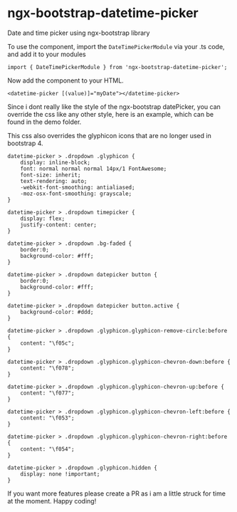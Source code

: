 # ngx-bootstrap-datetime-picker
Date and time picker using ngx-bootstrap library

To use the component, import the `DateTimePickerModule` via your .ts code, and add it to your modules

```
import { DateTimePickerModule } from 'ngx-bootstrap-datetime-picker';
```

Now add the component to your HTML.

```
<datetime-picker [(value)]="myDate"></datetime-picker>
```

Since i dont really like the style of the ngx-bootstrap datePicker, you can override the css like any other style, here is an example, which can be found in the demo folder.

This css also overrides the glyphicon icons that are no longer used in bootstrap 4.

```
datetime-picker > .dropdown .glyphicon {
    display: inline-block;
    font: normal normal normal 14px/1 FontAwesome;
    font-size: inherit;
    text-rendering: auto;
    -webkit-font-smoothing: antialiased;
    -moz-osx-font-smoothing: grayscale;
}

datetime-picker > .dropdown timepicker {
    display: flex;
    justify-content: center;
}

datetime-picker > .dropdown .bg-faded {
    border:0;
    background-color: #fff;
}

datetime-picker > .dropdown datepicker button {
    border:0;
    background-color: #fff;
}

datetime-picker > .dropdown datepicker button.active {
    background-color: #ddd;
}

datetime-picker > .dropdown .glyphicon.glyphicon-remove-circle:before {
    content: "\f05c";
}

datetime-picker > .dropdown .glyphicon.glyphicon-chevron-down:before {
    content: "\f078";
}

datetime-picker > .dropdown .glyphicon.glyphicon-chevron-up:before {
    content: "\f077";
}

datetime-picker > .dropdown .glyphicon.glyphicon-chevron-left:before {
    content: "\f053";
}

datetime-picker > .dropdown .glyphicon.glyphicon-chevron-right:before {
    content: "\f054";
}

datetime-picker > .dropdown .glyphicon.hidden {
    display: none !important;
}
```

If you want more features please create a PR as i am a little struck for time at the moment.  Happy coding!
